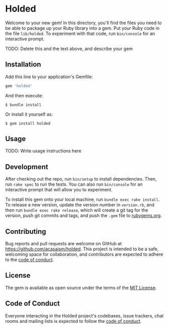 # Holded

Welcome to your new gem! In this directory, you'll find the files you need to be able to package up your Ruby library into a gem. Put your Ruby code in the file `lib/holded`. To experiment with that code, run `bin/console` for an interactive prompt.

TODO: Delete this and the text above, and describe your gem

## Installation

Add this line to your application's Gemfile:

```ruby
gem 'holded'
```

And then execute:

    $ bundle install

Or install it yourself as:

    $ gem install holded

## Usage

TODO: Write usage instructions here

## Development

After checking out the repo, run `bin/setup` to install dependencies. Then, run `rake spec` to run the tests. You can also run `bin/console` for an interactive prompt that will allow you to experiment.

To install this gem onto your local machine, run `bundle exec rake install`. To release a new version, update the version number in `version.rb`, and then run `bundle exec rake release`, which will create a git tag for the version, push git commits and tags, and push the `.gem` file to [rubygems.org](https://rubygems.org).

## Contributing

Bug reports and pull requests are welcome on GitHub at https://github.com/acasaism/holded. This project is intended to be a safe, welcoming space for collaboration, and contributors are expected to adhere to the [code of conduct](https://github.com/[USERNAME]/holded/blob/master/CODE_OF_CONDUCT.md).


## License

The gem is available as open source under the terms of the [MIT License](https://opensource.org/licenses/MIT).

## Code of Conduct

Everyone interacting in the Holded project's codebases, issue trackers, chat rooms and mailing lists is expected to follow the [code of conduct](https://github.com/acasaism/holded/blob/master/CODE_OF_CONDUCT.md).
